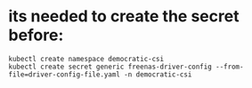 # its needed to create the secret before:
```
kubectl create namespace democratic-csi 
kubectl create secret generic freenas-driver-config --from-file=driver-config-file.yaml -n democratic-csi
```